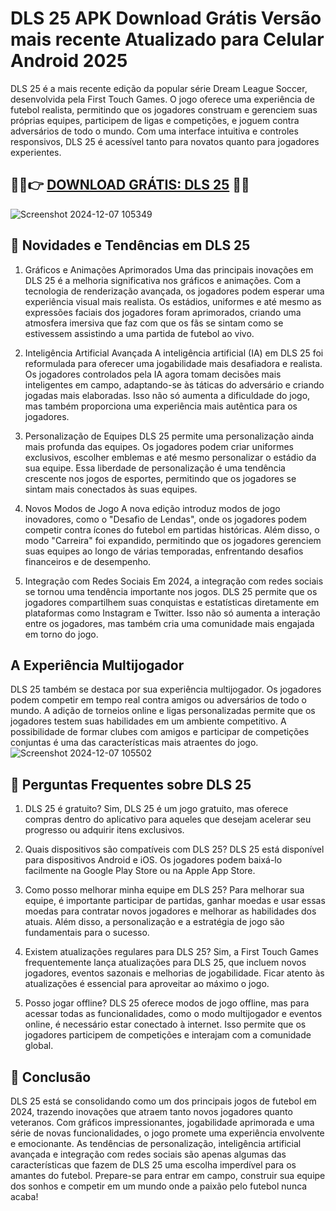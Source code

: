 # DLS 25 APK Download Grátis Versão mais recente Atualizado para Celular Android 2025
DLS 25 é a mais recente edição da popular série Dream League Soccer, desenvolvida pela First Touch Games. O jogo oferece uma experiência de futebol realista, permitindo que os jogadores construam e gerenciem suas próprias equipes, participem de ligas e competições, e joguem contra adversários de todo o mundo. Com uma interface intuitiva e controles responsivos, DLS 25 é acessível tanto para novatos quanto para jogadores experientes.
## 🌈🌈👉 [DOWNLOAD GRÁTIS: DLS 25](https://bit.ly/apktudo) 🌈🌈
![Screenshot 2024-12-07 105349](https://github.com/user-attachments/assets/92439e69-6c12-40e3-8981-495b8276445b)

## 🌈 Novidades e Tendências em DLS 25
1. Gráficos e Animações Aprimorados
Uma das principais inovações em DLS 25 é a melhoria significativa nos gráficos e animações. Com a tecnologia de renderização avançada, os jogadores podem esperar uma experiência visual mais realista. Os estádios, uniformes e até mesmo as expressões faciais dos jogadores foram aprimorados, criando uma atmosfera imersiva que faz com que os fãs se sintam como se estivessem assistindo a uma partida de futebol ao vivo.

2. Inteligência Artificial Avançada
A inteligência artificial (IA) em DLS 25 foi reformulada para oferecer uma jogabilidade mais desafiadora e realista. Os jogadores controlados pela IA agora tomam decisões mais inteligentes em campo, adaptando-se às táticas do adversário e criando jogadas mais elaboradas. Isso não só aumenta a dificuldade do jogo, mas também proporciona uma experiência mais autêntica para os jogadores.

3. Personalização de Equipes
DLS 25 permite uma personalização ainda mais profunda das equipes. Os jogadores podem criar uniformes exclusivos, escolher emblemas e até mesmo personalizar o estádio da sua equipe. Essa liberdade de personalização é uma tendência crescente nos jogos de esportes, permitindo que os jogadores se sintam mais conectados às suas equipes.

4. Novos Modos de Jogo
A nova edição introduz modos de jogo inovadores, como o "Desafio de Lendas", onde os jogadores podem competir contra ícones do futebol em partidas históricas. Além disso, o modo "Carreira" foi expandido, permitindo que os jogadores gerenciem suas equipes ao longo de várias temporadas, enfrentando desafios financeiros e de desempenho.

5. Integração com Redes Sociais
Em 2024, a integração com redes sociais se tornou uma tendência importante nos jogos. DLS 25 permite que os jogadores compartilhem suas conquistas e estatísticas diretamente em plataformas como Instagram e Twitter. Isso não só aumenta a interação entre os jogadores, mas também cria uma comunidade mais engajada em torno do jogo.

## A Experiência Multijogador
DLS 25 também se destaca por sua experiência multijogador. Os jogadores podem competir em tempo real contra amigos ou adversários de todo o mundo. A adição de torneios online e ligas personalizadas permite que os jogadores testem suas habilidades em um ambiente competitivo. A possibilidade de formar clubes com amigos e participar de competições conjuntas é uma das características mais atraentes do jogo.
![Screenshot 2024-12-07 105502](https://github.com/user-attachments/assets/ddde43db-f250-4bbc-bb99-a572d80af2fe)

## 🌈 Perguntas Frequentes sobre DLS 25
1. DLS 25 é gratuito?
Sim, DLS 25 é um jogo gratuito, mas oferece compras dentro do aplicativo para aqueles que desejam acelerar seu progresso ou adquirir itens exclusivos.

2. Quais dispositivos são compatíveis com DLS 25?
DLS 25 está disponível para dispositivos Android e iOS. Os jogadores podem baixá-lo facilmente na Google Play Store ou na Apple App Store.

3. Como posso melhorar minha equipe em DLS 25?
Para melhorar sua equipe, é importante participar de partidas, ganhar moedas e usar essas moedas para contratar novos jogadores e melhorar as habilidades dos atuais. Além disso, a personalização e a estratégia de jogo são fundamentais para o sucesso.

4. Existem atualizações regulares para DLS 25?
Sim, a First Touch Games frequentemente lança atualizações para DLS 25, que incluem novos jogadores, eventos sazonais e melhorias de jogabilidade. Ficar atento às atualizações é essencial para aproveitar ao máximo o jogo.

5. Posso jogar offline?
DLS 25 oferece modos de jogo offline, mas para acessar todas as funcionalidades, como o modo multijogador e eventos online, é necessário estar conectado à internet. Isso permite que os jogadores participem de competições e interajam com a comunidade global.

## 🌈 Conclusão
DLS 25 está se consolidando como um dos principais jogos de futebol em 2024, trazendo inovações que atraem tanto novos jogadores quanto veteranos. Com gráficos impressionantes, jogabilidade aprimorada e uma série de novas funcionalidades, o jogo promete uma experiência envolvente e emocionante. As tendências de personalização, inteligência artificial avançada e integração com redes sociais são apenas algumas das características que fazem de DLS 25 uma escolha imperdível para os amantes do futebol. Prepare-se para entrar em campo, construir sua equipe dos sonhos e competir em um mundo onde a paixão pelo futebol nunca acaba!
